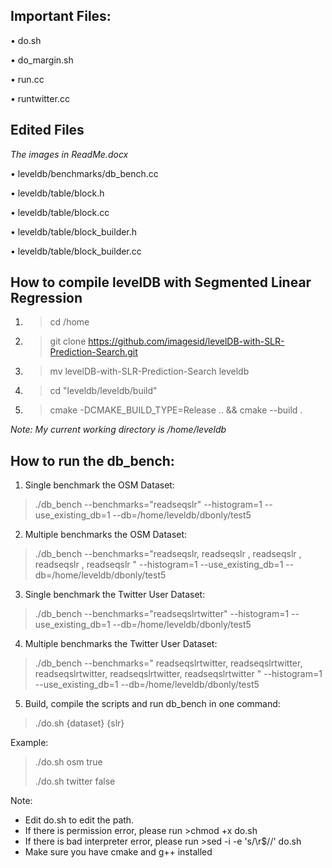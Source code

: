 ## Important Files:


•	do.sh

•	do_margin.sh

•	run.cc

•	runtwitter.cc


## Edited Files 
*The images in ReadMe.docx*

•	leveldb/benchmarks/db_bench.cc

•	leveldb/table/block.h

•	leveldb/table/block.cc 

•	leveldb/table/block_builder.h

•	leveldb/table/block_builder.cc

## How to compile levelDB with Segmented Linear Regression
1. >cd /home
2. >git clone https://github.com/imagesid/levelDB-with-SLR-Prediction-Search.git
3. >mv levelDB-with-SLR-Prediction-Search leveldb
4. >cd "leveldb/leveldb/build"
5. >cmake -DCMAKE_BUILD_TYPE=Release .. && cmake --build .

*Note: My current working directory is /home/leveldb* 

## How to run the db_bench:

1.	Single benchmark the OSM Dataset:

>./db_bench --benchmarks="readseqslr" --histogram=1  --use_existing_db=1 --db=/home/leveldb/dbonly/test5
2.	Multiple benchmarks the OSM Dataset:

>./db_bench --benchmarks="readseqslr, readseqslr , readseqslr , readseqslr , readseqslr " --histogram=1  --use_existing_db=1 --db=/home/leveldb/dbonly/test5
3.	Single benchmark the Twitter User Dataset:

>./db_bench --benchmarks="readseqslrtwitter" --histogram=1  --use_existing_db=1 --db=/home/leveldb/dbonly/test5
4.	Multiple benchmarks the Twitter User Dataset:

>./db_bench --benchmarks=" readseqslrtwitter, readseqslrtwitter, readseqslrtwitter, readseqslrtwitter, readseqslrtwitter " --histogram=1  --use_existing_db=1 --db=/home/leveldb/dbonly/test5
5.	Build, compile the scripts and run db_bench in one command:

>./do.sh {dataset} {slr}

Example:

>./do.sh osm true
>
>./do.sh twitter false

Note:
- Edit do.sh to edit the path.
- If there is permission error, please run >chmod +x do.sh
- If there is bad interpreter error, please run >sed -i -e 's/\r$//' do.sh
- Make sure you have cmake and g++ installed
